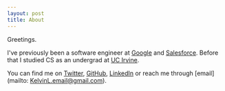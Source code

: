 ```yaml
---
layout: post 
title: About
---
```


Greetings.

I've previously been a software engineer at [Google](https://www.google.com) and [Salesforce](https://www.salesforce.com). Before that I studied CS as an undergrad at [UC Irvine](https://www.uci.edu).

You can find me on [Twitter](https://www.twitter.com/kelvin_tweets), [GitHub](https://www.github.com/kelvin-git), [LinkedIn](https://www.linkedin.com/in/kelvin-lee-74bb7024) or reach me through [email](mailto: KelvinL.email@gmail.com).
